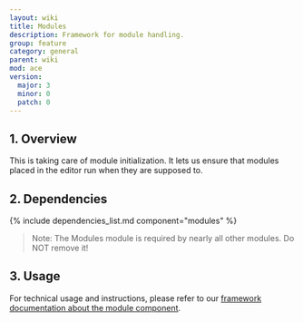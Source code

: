 ```yaml
---
layout: wiki
title: Modules
description: Framework for module handling.
group: feature
category: general
parent: wiki
mod: ace
version:
  major: 3
  minor: 0
  patch: 0
---
```


## 1. Overview

This is taking care of module initialization. It lets us ensure that modules placed in the editor run when they are supposed to.

## 2. Dependencies

{% include dependencies_list.md component="modules" %}

> Note: The Modules module is required by nearly all other modules. Do NOT remove it!

## 3. Usage

For technical usage and instructions, please refer to our <a href="{{site.baseUrl}}/wiki/framework/modules-framework.html">framework documentation about the module component</a>.
